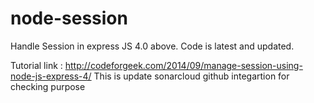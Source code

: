node-session
============
Handle Session in express JS 4.0 above. Code is latest and updated.

Tutorial link : http://codeforgeek.com/2014/09/manage-session-using-node-js-express-4/
This is update sonarcloud github integartion for checking purpose
